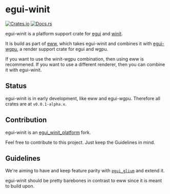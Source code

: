 # egui-winit

[![Crates.io](https://img.shields.io/crates/v/egui-winit.svg)](https://crates.io/crates/egui-winit)
[![Docs.rs](https://docs.rs/egui-winit/badge.svg)](https://docs.rs/egui-winit)

egui-winit is a platform support crate for [egui](https://github.com/emilk/egui)
and [winit](https://github.com/rust-windowing/winit).

It is build as part of [eww](https://github.com/LU15W1R7H/eww), which takes egui-winit and
combines it with [egui-wgpu](https://github.com/LU15W1R7H/eww/tree/main/egui-wgpu), a render support crate for egui and wgpu.

If you want to use the winit-wgpu combination, then using eww is recommened.
If you want to use a different renderer, then you can combine it with egui-winit.

## Status

egui-winit is in early development, like eww and egui-wgpu. Therefore all crates are at `v0.0.1-alpha.x`.

## Contribution

egui-winit is an [egui\_winit\_platform](https://github.com/hasenbanck/egui_winit_platform) fork.

Feel free to contribute to this project. Just keep the Guidelines in mind.

## Guidelines

We're aiming to have and keep feature parity
with [`egui_glium`](https://github.com/emilk/egui/tree/master/egui_glium) and extend it.

egui-winit should be pretty barebones in contrast to eww since it is meant to build upon.

